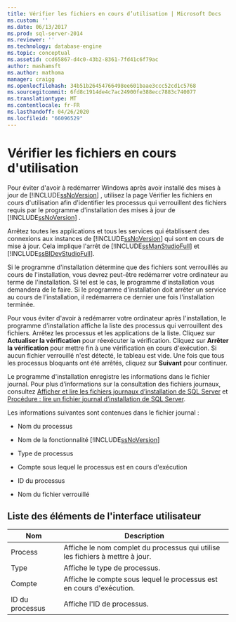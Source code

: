 ```yaml
---
title: Vérifier les fichiers en cours d’utilisation | Microsoft Docs
ms.custom: ''
ms.date: 06/13/2017
ms.prod: sql-server-2014
ms.reviewer: ''
ms.technology: database-engine
ms.topic: conceptual
ms.assetid: ccd65867-d4c0-43b2-8361-7fd41c6f79ac
author: mashamsft
ms.author: mathoma
manager: craigg
ms.openlocfilehash: 34b51b26454766498ee601baae3ccc52cd1c5768
ms.sourcegitcommit: 6fd8c1914de4c7ac24900fe388ecc7883c740077
ms.translationtype: MT
ms.contentlocale: fr-FR
ms.lasthandoff: 04/26/2020
ms.locfileid: "66096529"
---
```

# <a name="check-files-in-use"></a>Vérifier les fichiers en cours d'utilisation
  Pour éviter d'avoir à redémarrer Windows après avoir installé des mises à jour de [!INCLUDE[ssNoVersion](../../includes/ssnoversion-md.md)] , utilisez la page Vérifier les fichiers en cours d'utilisation afin d'identifier les processus qui verrouillent des fichiers requis par le programme d'installation des mises à jour de [!INCLUDE[ssNoVersion](../../includes/ssnoversion-md.md)] .  
  
 Arrêtez toutes les applications et tous les services qui établissent des connexions aux instances de [!INCLUDE[ssNoVersion](../../includes/ssnoversion-md.md)] qui sont en cours de mise à jour. Cela implique l'arrêt de [!INCLUDE[ssManStudioFull](../../includes/ssmanstudiofull-md.md)] et [!INCLUDE[ssBIDevStudioFull](../../includes/ssbidevstudiofull-md.md)].  
  
 Si le programme d'installation détermine que des fichiers sont verrouillés au cours de l'installation, vous devrez peut-être redémarrer votre ordinateur au terme de l'installation. Si tel est le cas, le programme d'installation vous demandera de le faire. Si le programme d'installation doit arrêter un service au cours de l'installation, il redémarrera ce dernier une fois l'installation terminée.  
  
 Pour vous éviter d'avoir à redémarrer votre ordinateur après l'installation, le programme d'installation affiche la liste des processus qui verrouillent des fichiers. Arrêtez les processus et les applications de la liste. Cliquez sur **Actualiser la vérification** pour réexécuter la vérification. Cliquez sur **Arrêter la vérification** pour mettre fin à une vérification en cours d'exécution. Si aucun fichier verrouillé n'est détecté, le tableau est vide. Une fois que tous les processus bloquants ont été arrêtés, cliquez sur **Suivant** pour continuer.  
  
 Le programme d'installation enregistre les informations dans le fichier journal. Pour plus d’informations sur la consultation des fichiers journaux, consultez [Afficher et lire les fichiers journaux d’installation de SQL Server](../../database-engine/install-windows/view-and-read-sql-server-setup-log-files.md) et [Procédure : lire un fichier journal d’installation de SQL Server](https://go.microsoft.com/fwlink/?LinkID=134490).  
  
 Les informations suivantes sont contenues dans le fichier journal :  
  
-   Nom du processus  
  
-   Nom de la fonctionnalité [!INCLUDE[ssNoVersion](../../includes/ssnoversion-md.md)]  
  
-   Type de processus  
  
-   Compte sous lequel le processus est en cours d'exécution  
  
-   ID du processus  
  
-   Nom du fichier verrouillé  
  
## <a name="uielement-list"></a>Liste des éléments de l'interface utilisateur  
  
|Nom|Description|  
|----------|-----------------|  
|Process|Affiche le nom complet du processus qui utilise les fichiers à mettre à jour.|  
|Type|Affiche le type de processus.|  
|Compte|Affiche le compte sous lequel le processus est en cours d'exécution.|  
|ID du processus|Affiche l'ID de processus.|  
  
  
